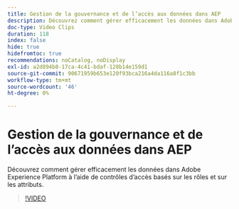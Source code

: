 ```yaml
---
title: Gestion de la gouvernance et de l’accès aux données dans AEP
description: Découvrez comment gérer efficacement les données dans Adobe Experience Platform à l’aide de contrôles d’accès basés sur les rôles et sur les attributs.
doc-type: Video Clips
duration: 118
index: false
hide: true
hidefromtoc: true
recommendations: noCatalog, noDisplay
exl-id: a2d894b8-17ca-4c41-bdaf-128b14e159d1
source-git-commit: 90671959b653e120f93bca216a4da116a8f1c3bb
workflow-type: tm+mt
source-wordcount: '46'
ht-degree: 0%

---
```


# Gestion de la gouvernance et de l’accès aux données dans AEP

Découvrez comment gérer efficacement les données dans Adobe Experience Platform à l’aide de contrôles d’accès basés sur les rôles et sur les attributs.

<!-- 62_S601_3442532_118_managing-data-governance-and-access-in-aep -->
>[!VIDEO](https://video.tv.adobe.com/v/3460532/?learn=on&enablevpops=true&captions=fre_fr)
